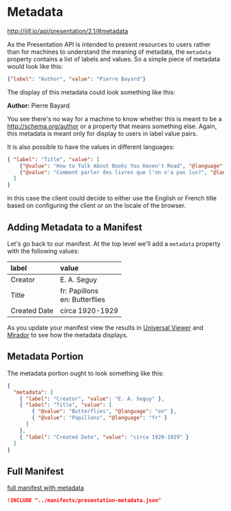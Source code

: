 # Metadata

http://iiif.io/api/presentation/2.1/#metadata

As the Presentation API is intended to present resources to users rather than for machines to understand the meaning of metadata, the `metadata` property contains a list of labels and values. So a simple piece of metadata would look like this:

```json
{"label": "Author", "value": "Pierre Bayard"}
```

The display of this metadata could look something like this:

**Author:** Pierre Bayard

You see there's no way for a machine to know whether this is meant to be a http://schema.org/author or a property that means something else. Again, this metadata is meant only for display to users in label value pairs.

It is also possible to have the values in different languages:

```json
{ "label": "Title", "value": [
    {"@value": "How to Talk About Books You Haven't Read", "@language": "en"},
    {"@value": "Comment parler des livres que l'on n'a pas lus?", "@language": "fr"}
  ]
}
```

In this case the client could decide to either use the English or French title based on configuring the client or on the locale of the browser.

## Adding Metadata to a Manifest

Let's go back to our manifest. At the top level we'll add a `metadata` property with the following values:

| label        | value                            |
|:-------------|:---------------------------------|
| Creator      | E. A. Seguy                      |
| Title        | fr: Papillons<br>en: Butterflies |
| Created Date | circa 1920-1929                  |


As you update your manifest view the results in [Universal Viewer](universal-viewer.md) and [Mirador](mirador.md) to see how the metadata displays.

## Metadata Portion

The metadata portion ought to look something like this:

```json
{
  "metadata": [
    { "label": "Creator", "value": "E. A. Seguy" },
    { "label": "Title", "value": [
        { "@value": "Butterflies", "@language": "en" },
        { "@value": "Papillons", "@language": "fr" }
      ]
    },
    { "label": "Created Date", "value": "circa 1920-1929" }
  ]
}
```

## Full Manifest

<a href="../manifests/presentation-metadata.json" target="_blank">full manifest with metadata</a>

```json
!INCLUDE "../manifests/presentation-metadata.json"
```

